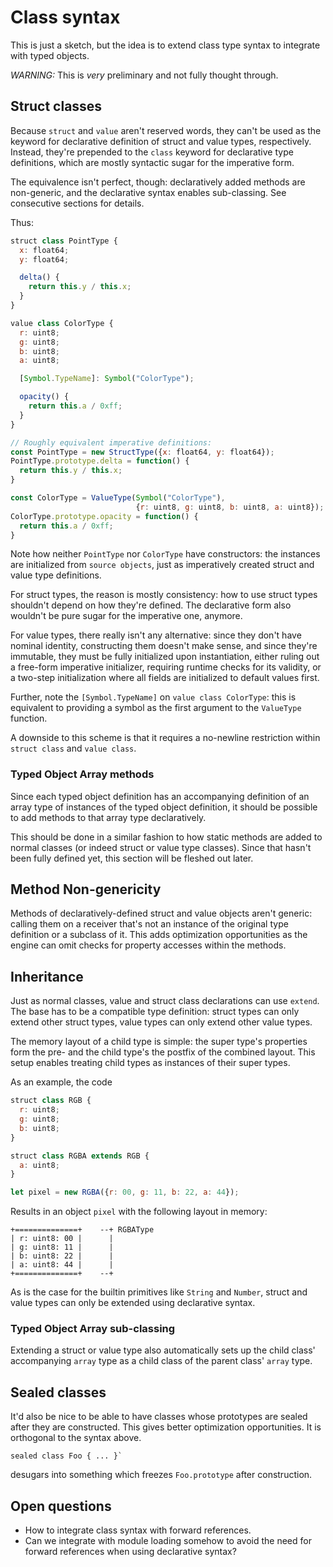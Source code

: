 # Class syntax

This is just a sketch, but the idea is to extend class type syntax to
integrate with typed objects.

*WARNING:* This is *very* preliminary and not fully thought through.

## Struct classes

Because `struct` and `value` aren't reserved words, they can't be used as the
keyword for declarative definition of struct and value types, respectively.
Instead, they're prepended to the `class` keyword for declarative type
definitions, which are mostly syntactic sugar for the imperative form.

The equivalence isn't perfect, though: declaratively added methods are
non-generic, and the declarative syntax enables sub-classing. See consecutive
sections for details.

Thus:

```js
struct class PointType {
  x: float64;
  y: float64;

  delta() {
    return this.y / this.x;
  }
}

value class ColorType {
  r: uint8;
  g: uint8;
  b: uint8;
  a: uint8;

  [Symbol.TypeName]: Symbol("ColorType");

  opacity() {
    return this.a / 0xff;
  }
}

// Roughly equivalent imperative definitions:
const PointType = new StructType({x: float64, y: float64});
PointType.prototype.delta = function() {
  return this.y / this.x;
}

const ColorType = ValueType(Symbol("ColorType"),
                            {r: uint8, g: uint8, b: uint8, a: uint8});
ColorType.prototype.opacity = function() {
  return this.a / 0xff;
}
```

Note how neither `PointType` nor `ColorType` have constructors: the instances
are initialized from `source objects`, just as imperatively created struct and
value type definitions.

For struct types, the reason is mostly consistency: how to use struct types
shouldn't depend on how they're defined. The declarative form also wouldn't be
pure sugar for the imperative one, anymore.

For value types, there really isn't any alternative: since they don't have
nominal identity, constructing them doesn't make sense, and since they're
immutable, they must be fully initialized upon instantiation, either ruling out
a free-form imperative initializer, requiring runtime checks for its validity,
or a two-step initialization where all fields are initialized to default values
first.

Further, note the `[Symbol.TypeName]` on `value class ColorType`: this is
equivalent to providing a symbol as the first argument to the `ValueType`
function.

A downside to this scheme is that it requires a no-newline restriction within
`struct class` and `value class`.

### Typed Object Array methods

Since each typed object definition has an accompanying definition of an array
type of instances of the typed object definition, it should be possible to add
methods to that array type declaratively.

This should be done in a similar fashion to how static methods are added to
normal classes (or indeed struct or value type classes). Since that hasn't
been fully defined yet, this section will be fleshed out later.

## Method Non-genericity

Methods of declaratively-defined struct and value objects aren't generic:
calling them on a receiver that's not an instance of the original type
definition or a subclass of it. This adds optimization opportunities as the
engine can omit checks for property accesses within the methods.

## Inheritance

Just as normal classes, value and struct class declarations can use `extend`.
The base has to be a compatible type definition: struct types can only extend
other struct types, value types can only extend other value types.

The memory layout of a child type is simple: the super type's properties form
the pre- and the child type's the postfix of the combined layout. This setup
enables treating child types as instances of their super types.

As an example, the code

```js
struct class RGB {
  r: uint8;
  g: uint8;
  b: uint8;
}

struct class RGBA extends RGB {
  a: uint8;
}

let pixel = new RGBA({r: 00, g: 11, b: 22, a: 44});
```

Results in an object `pixel` with the following layout in memory:

    +==============+    --+ RGBAType
    | r: uint8: 00 |      |
    | g: uint8: 11 |      |
    | b: uint8: 22 |      |
    | a: uint8: 44 |      |
    +==============+    --+

As is the case for the builtin primitives like `String` and `Number`,
struct and value types can only be extended using declarative syntax.

### Typed Object Array sub-classing

Extending a struct or value type also automatically sets up the child class'
accompanying `array` type as a child class of the parent class' `array` type.

## Sealed classes

It'd also be nice to be able to have classes whose prototypes are
sealed after they are constructed. This gives better optimization
opportunities. It is orthogonal to the syntax above.

```
sealed class Foo { ... }`
```

desugars into something which freezes `Foo.prototype` after
construction.

## Open questions

- How to integrate class syntax with forward references.
- Can we integrate with module loading somehow to avoid the need for
  forward references when using declarative syntax?
